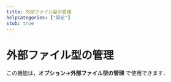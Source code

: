 ```yaml
---
title: 外部ファイル型の管理
helpCategories: ["設定"]
stub: true
---
```


# 外部ファイル型の管理

この機能は，**オプション→外部ファイル型の管理** で使用できます．
